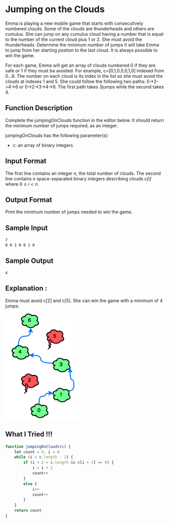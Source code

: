 # Jumping on the Clouds
Emma is playing a new mobile game that starts with consecutively numbered clouds. Some of the clouds are thunderheads and others are cumulus. She can jump on any cumulus cloud having a number that is equal to the number of the current cloud plus 1 or 2. She must avoid the thunderheads. Determine the minimum number of jumps it will take Emma to jump from her starting postion to the last cloud. It is always possible to win the game.

For each game, Emma will get an array of clouds numbered 0 if they are safe or 1 if they must be avoided. For example, c=[0,1,0,0,0,1,0] indexed from 0...6. The number on each cloud is its index in the list so she must avoid the clouds at indexes 1 and 5. She could follow the following two paths: 0->2->4->6 or 0->2->3->4->6. The first path takes 3jumps while the second takes 4.

## Function Description
Complete the jumpingOnClouds function in the editor below. It should return the minimum number of jumps required, as an integer.

jumpingOnClouds has the following parameter(s):

* c: an array of binary integers

## Input Format
The first line contains an integer _n_, the total number of clouds. The second line contains _n_ space-separated binary integers describing clouds _c[i]_ where $0\le i<n$.

## Output Format
Print the minimum number of jumps needed to win the game.

## Sample Input 

    7
    0 0 1 0 0 1 0

## Sample Output

    4

## Explanation :
Emma must avoid c[2] and c[5]. She can win the game with a minimum of 4 jumps:

![Explanation](img/Screenshot&#32;2019-05-13&#32;at&#32;12.19.02&#32;PM.png)

## What I Tried !!!
```js
function jumpingOnClouds(c) {
    let count = 0, i = 0
    while (i < c.length - 1) {
        if (i + 2 < c.length && c[i + 2] == 0) {
            i = i + 2
            count++
        }
        else {
            i++
            count++
        }
    }
    return count
}
```